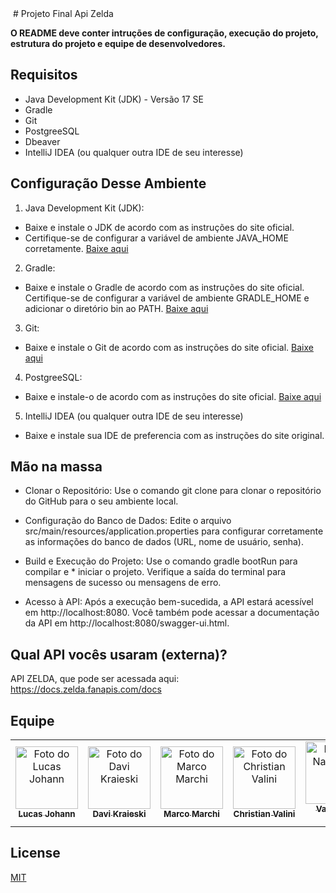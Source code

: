 <img src="" width=""> 
# Projeto Final Api Zelda


 **O README deve conter intruções de configuração, execução do projeto, estrutura do projeto e equipe de desenvolvedores.**




## Requisitos

* Java Development Kit (JDK) - Versão 17 SE
* Gradle
* Git 
* PostgreeSQL
* Dbeaver
* IntelliJ IDEA (ou qualquer outra IDE de seu interesse)


 ## Configuração Desse Ambiente
 1. Java Development Kit (JDK):

* Baixe e instale o JDK de acordo com as instruções do site oficial.
* Certifique-se de configurar a variável de ambiente JAVA_HOME corretamente.
<a href="https://www.oracle.com/java/technologies/javase/jdk17-archive-downloads.html">Baixe aqui</a>

2. Gradle:

* Baixe e instale o Gradle de acordo com as instruções do site oficial.
Certifique-se de configurar a variável de ambiente GRADLE_HOME e adicionar o diretório bin ao PATH.
<a href="https://gradle.org/install/">Baixe aqui</a>

3. Git:

* Baixe e instale o Git de acordo com as instruções do site oficial.
<a href="https://git-scm.com/downloads">Baixe aqui</a>


4. PostgreeSQL:

* Baixe e instale-o de acordo com as instruções do site oficial.
<a href="https://www.postgresql.org/download/">Baixe aqui</a>
5. IntelliJ IDEA (ou qualquer outra IDE de seu interesse)
* Baixe e instale  sua IDE de preferencia com as instruções do site original.

## Mão na massa

* Clonar o Repositório: Use o comando git clone para clonar o repositório do GitHub para o seu ambiente local.

* Configuração do Banco de Dados: Edite o arquivo src/main/resources/application.properties para configurar corretamente as informações do banco de dados (URL, nome de usuário, senha).

* Build e Execução do Projeto: Use o comando gradle bootRun para compilar e * iniciar o projeto. Verifique a saída do terminal para mensagens de sucesso ou mensagens de erro.

* Acesso à API: Após a execução bem-sucedida, a API estará acessível em http://localhost:8080. Você também pode acessar a documentação da API em http://localhost:8080/swagger-ui.html.


## Qual API vocês usaram (externa)?
API ZELDA, que pode ser acessada aqui: 
https://docs.zelda.fanapis.com/docs

 ## Equipe 

<table>
<tr>
<td align="center">
<a href="#">
<img src="https://github.com/gabjohann.png" width="100px;" alt="Foto do Lucas Johann"/><br>
<sub>
<b>Lucas Johann</b>
</sub>
</a>
</td>
<td align="center">
<a href="#">
<img src="https://avatars.githubusercontent.com/u/51761519?v=4" width="100px;" alt="Foto do Davi Kraieski"/><br>
<sub>
<b>Davi Kraieski</b>
</sub>
</a>
</td>
<td align="center">
<a href="#">
<img src="https://media.licdn.com/dms/image/D4D03AQFUEsjv-y10Kg/profile-displayphoto-shrink_400_400/0/1689191084662?e=1707350400&v=beta&t=Y-Y3h6y2XdQzaHyjtew1_gsJD-IQ_DBgj5uo3Swxh4w" width="100px;" alt="Foto do Marco Marchi"/><br>
<sub>
<b>Marco Marchi</b>
</sub>
</a>
</td>
<td align="center">
<a href="#">
<img src="https://avatars.githubuserco" width="100px;" alt="Foto do Christian Valini"/><br>
<sub>
<b>Christian Valini</b>
</sub>
</a>
</td>
<td align="center">
<a href="#">
<img src="https://avatars.githubusercontent.com/u/89532080?v=4" width="100px;" alt="Foto do Nathan da Cruz"/><br>
<sub>
<b>Vagner da Silva </b>
</sub>
</a>
</td>
</tr>
</table>


## License

[MIT](https://choosealicense.com/licenses/mit/)






